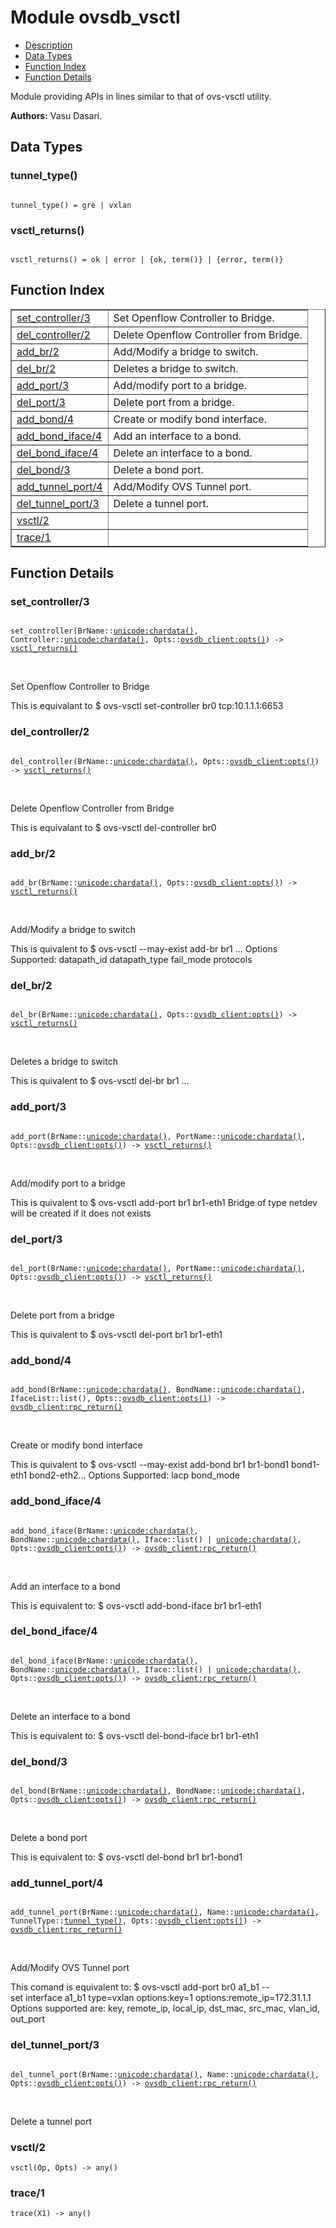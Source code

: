 

# Module ovsdb_vsctl #
* [Description](#description)
* [Data Types](#types)
* [Function Index](#index)
* [Function Details](#functions)

Module providing APIs in lines similar to that of ovs-vsctl utility.

__Authors:__ Vasu Dasari.

<a name="types"></a>

## Data Types ##




### <a name="type-tunnel_type">tunnel_type()</a> ###


<pre><code>
tunnel_type() = gre | vxlan
</code></pre>




### <a name="type-vsctl_returns">vsctl_returns()</a> ###


<pre><code>
vsctl_returns() = ok | error | {ok, term()} | {error, term()}
</code></pre>

<a name="index"></a>

## Function Index ##


<table width="100%" border="1" cellspacing="0" cellpadding="2" summary="function index"><tr><td valign="top"><a href="#set_controller-3">set_controller/3</a></td><td>Set Openflow Controller to Bridge.</td></tr><tr><td valign="top"><a href="#del_controller-2">del_controller/2</a></td><td>Delete Openflow Controller from Bridge.</td></tr><tr><td valign="top"><a href="#add_br-2">add_br/2</a></td><td>Add/Modify a bridge to switch.</td></tr><tr><td valign="top"><a href="#del_br-2">del_br/2</a></td><td>Deletes a bridge to switch.</td></tr><tr><td valign="top"><a href="#add_port-3">add_port/3</a></td><td>Add/modify port to a bridge.</td></tr><tr><td valign="top"><a href="#del_port-3">del_port/3</a></td><td>Delete port from a bridge.</td></tr><tr><td valign="top"><a href="#add_bond-4">add_bond/4</a></td><td>Create or modify bond interface.</td></tr><tr><td valign="top"><a href="#add_bond_iface-4">add_bond_iface/4</a></td><td>Add an interface to a bond.</td></tr><tr><td valign="top"><a href="#del_bond_iface-4">del_bond_iface/4</a></td><td>Delete an interface to a bond.</td></tr><tr><td valign="top"><a href="#del_bond-3">del_bond/3</a></td><td>Delete a bond port.</td></tr><tr><td valign="top"><a href="#add_tunnel_port-4">add_tunnel_port/4</a></td><td>Add/Modify OVS Tunnel port.</td></tr><tr><td valign="top"><a href="#del_tunnel_port-3">del_tunnel_port/3</a></td><td>Delete a tunnel port.</td></tr><tr><td valign="top"><a href="#vsctl-2">vsctl/2</a></td><td></td></tr><tr><td valign="top"><a href="#trace-1">trace/1</a></td><td></td></tr></table>


<a name="functions"></a>

## Function Details ##

<a name="set_controller-3"></a>

### set_controller/3 ###

<pre><code>
set_controller(BrName::<a href="unicode.md#type-chardata">unicode:chardata()</a>, Controller::<a href="unicode.md#type-chardata">unicode:chardata()</a>, Opts::<a href="ovsdb_client.md#type-opts">ovsdb_client:opts()</a>) -&gt; <a href="#type-vsctl_returns">vsctl_returns()</a>
</code></pre>
<br />

Set Openflow Controller to Bridge

This is equivalant to
$ ovs-vsctl set-controller br0 tcp:10.1.1.1:6653

<a name="del_controller-2"></a>

### del_controller/2 ###

<pre><code>
del_controller(BrName::<a href="unicode.md#type-chardata">unicode:chardata()</a>, Opts::<a href="ovsdb_client.md#type-opts">ovsdb_client:opts()</a>) -&gt; <a href="#type-vsctl_returns">vsctl_returns()</a>
</code></pre>
<br />

Delete Openflow Controller from Bridge

This is equivalant to
$ ovs-vsctl del-controller br0

<a name="add_br-2"></a>

### add_br/2 ###

<pre><code>
add_br(BrName::<a href="unicode.md#type-chardata">unicode:chardata()</a>, Opts::<a href="ovsdb_client.md#type-opts">ovsdb_client:opts()</a>) -&gt; <a href="#type-vsctl_returns">vsctl_returns()</a>
</code></pre>
<br />

Add/Modify a bridge to switch

This is quivalent to
$ ovs-vsctl --may-exist add-br br1 ...
Options Supported:
datapath_id
datapath_type
fail_mode
protocols

<a name="del_br-2"></a>

### del_br/2 ###

<pre><code>
del_br(BrName::<a href="unicode.md#type-chardata">unicode:chardata()</a>, Opts::<a href="ovsdb_client.md#type-opts">ovsdb_client:opts()</a>) -&gt; <a href="#type-vsctl_returns">vsctl_returns()</a>
</code></pre>
<br />

Deletes a bridge to switch

This is quivalent to
$ ovs-vsctl del-br br1 ...

<a name="add_port-3"></a>

### add_port/3 ###

<pre><code>
add_port(BrName::<a href="unicode.md#type-chardata">unicode:chardata()</a>, PortName::<a href="unicode.md#type-chardata">unicode:chardata()</a>, Opts::<a href="ovsdb_client.md#type-opts">ovsdb_client:opts()</a>) -&gt; <a href="#type-vsctl_returns">vsctl_returns()</a>
</code></pre>
<br />

Add/modify port to a bridge

This is quivalent to
$ ovs-vsctl add-port br1 br1-eth1
Bridge of type netdev will be created if it does not exists

<a name="del_port-3"></a>

### del_port/3 ###

<pre><code>
del_port(BrName::<a href="unicode.md#type-chardata">unicode:chardata()</a>, PortName::<a href="unicode.md#type-chardata">unicode:chardata()</a>, Opts::<a href="ovsdb_client.md#type-opts">ovsdb_client:opts()</a>) -&gt; <a href="#type-vsctl_returns">vsctl_returns()</a>
</code></pre>
<br />

Delete port from a bridge

This is quivalent to
$ ovs-vsctl del-port br1 br1-eth1

<a name="add_bond-4"></a>

### add_bond/4 ###

<pre><code>
add_bond(BrName::<a href="unicode.md#type-chardata">unicode:chardata()</a>, BondName::<a href="unicode.md#type-chardata">unicode:chardata()</a>, IfaceList::list(), Opts::<a href="ovsdb_client.md#type-opts">ovsdb_client:opts()</a>) -&gt; <a href="ovsdb_client.md#type-rpc_return">ovsdb_client:rpc_return()</a>
</code></pre>
<br />

Create or modify bond interface

This is quivalent to
$ ovs-vsctl --may-exist add-bond br1 br1-bond1 bond1-eth1 bond2-eth2...
Options Supported:
lacp
bond_mode

<a name="add_bond_iface-4"></a>

### add_bond_iface/4 ###

<pre><code>
add_bond_iface(BrName::<a href="unicode.md#type-chardata">unicode:chardata()</a>, BondName::<a href="unicode.md#type-chardata">unicode:chardata()</a>, Iface::list() | <a href="unicode.md#type-chardata">unicode:chardata()</a>, Opts::<a href="ovsdb_client.md#type-opts">ovsdb_client:opts()</a>) -&gt; <a href="ovsdb_client.md#type-rpc_return">ovsdb_client:rpc_return()</a>
</code></pre>
<br />

Add an interface to a bond

This is equivalent to:
$ ovs-vsctl add-bond-iface br1 br1-eth1

<a name="del_bond_iface-4"></a>

### del_bond_iface/4 ###

<pre><code>
del_bond_iface(BrName::<a href="unicode.md#type-chardata">unicode:chardata()</a>, BondName::<a href="unicode.md#type-chardata">unicode:chardata()</a>, Iface::list() | <a href="unicode.md#type-chardata">unicode:chardata()</a>, Opts::<a href="ovsdb_client.md#type-opts">ovsdb_client:opts()</a>) -&gt; <a href="ovsdb_client.md#type-rpc_return">ovsdb_client:rpc_return()</a>
</code></pre>
<br />

Delete an interface to a bond

This is equivalent to:
$ ovs-vsctl del-bond-iface br1 br1-eth1

<a name="del_bond-3"></a>

### del_bond/3 ###

<pre><code>
del_bond(BrName::<a href="unicode.md#type-chardata">unicode:chardata()</a>, BondName::<a href="unicode.md#type-chardata">unicode:chardata()</a>, Opts::<a href="ovsdb_client.md#type-opts">ovsdb_client:opts()</a>) -&gt; <a href="ovsdb_client.md#type-rpc_return">ovsdb_client:rpc_return()</a>
</code></pre>
<br />

Delete a bond port

This is equivalent to:
$ ovs-vsctl del-bond br1 br1-bond1

<a name="add_tunnel_port-4"></a>

### add_tunnel_port/4 ###

<pre><code>
add_tunnel_port(BrName::<a href="unicode.md#type-chardata">unicode:chardata()</a>, Name::<a href="unicode.md#type-chardata">unicode:chardata()</a>, TunnelType::<a href="#type-tunnel_type">tunnel_type()</a>, Opts::<a href="ovsdb_client.md#type-opts">ovsdb_client:opts()</a>) -&gt; <a href="ovsdb_client.md#type-rpc_return">ovsdb_client:rpc_return()</a>
</code></pre>
<br />

Add/Modify OVS Tunnel port

This comand is equivalent to:
$ ovs-vsctl add-port br0 a1_b1 -- \
set interface a1_b1 type=vxlan options:key=1 options:remote_ip=172.31.1.1
Options supported are:
key, remote_ip, local_ip, dst_mac, src_mac, vlan_id, out_port

<a name="del_tunnel_port-3"></a>

### del_tunnel_port/3 ###

<pre><code>
del_tunnel_port(BrName::<a href="unicode.md#type-chardata">unicode:chardata()</a>, Name::<a href="unicode.md#type-chardata">unicode:chardata()</a>, Opts::<a href="ovsdb_client.md#type-opts">ovsdb_client:opts()</a>) -&gt; <a href="ovsdb_client.md#type-rpc_return">ovsdb_client:rpc_return()</a>
</code></pre>
<br />

Delete a tunnel port

<a name="vsctl-2"></a>

### vsctl/2 ###

`vsctl(Op, Opts) -> any()`

<a name="trace-1"></a>

### trace/1 ###

`trace(X1) -> any()`

